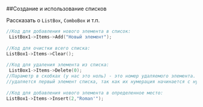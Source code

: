 ##Создание и использование списков

Рассказать о `ListBox`, `ComboBox` и т.п.

```cpp
//Код для добавления нового элемента в список:
 ListBox1->Items->Add("Новый элемент");
 
//Код для очистки всего списка:
ListBox1->Items->Clear();
 
//Код для удаления элемента из списка:
 ListBox1->Items->Delete(0);
//Параметр в скобках (у нас это ноль) - это номер удаляемого элемента. В нашем примере фактически 
//удаляется первый элемент списка, так как их нумерация начинается с нуля.
 
//Код для добавления нового элемента в определенное место:
ListBox1->Items->Insert(2,"Roman'");
```